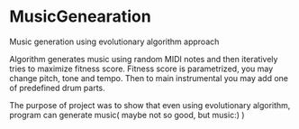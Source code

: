 # MusicGenearation
Music generation using evolutionary algorithm approach

Algorithm generates music using random MIDI notes and then iteratively tries to maximize fitness score. Fitness score is parametrized, you may change pitch, tone and tempo. Then to main instrumental you may add one of predefined drum parts. 

The purpose of project was to show that even using evolutionary algorithm, program can generate music( maybe not so good, but music:) )
